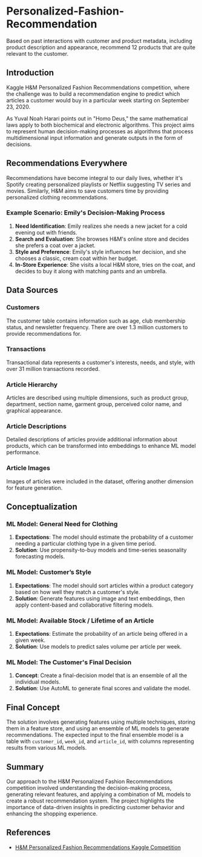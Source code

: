 # Personalized-Fashion-Recommendation
Based on past interactions with customer and product metadata, including product description and appearance, recommend 12 products that are quite relevant to the customer.

## Introduction

Kaggle H&M Personalized Fashion Recommendations competition, where the challenge was to build a recommendation engine to predict which articles a customer would buy in a particular week starting on September 23, 2020.

As Yuval Noah Harari points out in "Homo Deus," the same mathematical laws apply to both biochemical and electronic algorithms. This project aims to represent human decision-making processes as algorithms that process multidimensional input information and generate outputs in the form of decisions.

## Recommendations Everywhere

Recommendations have become integral to our daily lives, whether it's Spotify creating personalized playlists or Netflix suggesting TV series and movies. Similarly, H&M aims to save customers time by providing personalized clothing recommendations.

### Example Scenario: Emily's Decision-Making Process

1. **Need Identification**: Emily realizes she needs a new jacket for a cold evening out with friends.
2. **Search and Evaluation**: She browses H&M's online store and decides she prefers a coat over a jacket.
3. **Style and Preference**: Emily's style influences her decision, and she chooses a classic, cream coat within her budget.
4. **In-Store Experience**: She visits a local H&M store, tries on the coat, and decides to buy it along with matching pants and an umbrella.

## Data Sources

### Customers
The customer table contains information such as age, club membership status, and newsletter frequency. There are over 1.3 million customers to provide recommendations for.

### Transactions
Transactional data represents a customer's interests, needs, and style, with over 31 million transactions recorded.

### Article Hierarchy
Articles are described using multiple dimensions, such as product group, department, section name, garment group, perceived color name, and graphical appearance.

### Article Descriptions
Detailed descriptions of articles provide additional information about products, which can be transformed into embeddings to enhance ML model performance.

### Article Images
Images of articles were included in the dataset, offering another dimension for feature generation.

## Conceptualization

### ML Model: General Need for Clothing

1. **Expectations**: The model should estimate the probability of a customer needing a particular clothing type in a given time period.
2. **Solution**: Use propensity-to-buy models and time-series seasonality forecasting models.

### ML Model: Customer’s Style

1. **Expectations**: The model should sort articles within a product category based on how well they match a customer's style.
2. **Solution**: Generate features using image and text embeddings, then apply content-based and collaborative filtering models.

### ML Model: Available Stock / Lifetime of an Article

1. **Expectations**: Estimate the probability of an article being offered in a given week.
2. **Solution**: Use models to predict sales volume per article per week.

### ML Model: The Customer's Final Decision

1. **Concept**: Create a final-decision model that is an ensemble of all the individual models.
2. **Solution**: Use AutoML to generate final scores and validate the model.

## Final Concept

The solution involves generating features using multiple techniques, storing them in a feature store, and using an ensemble of ML models to generate recommendations. The expected input to the final ensemble model is a table with `customer_id`, `week_id`, and `article_id`, with columns representing results from various ML models.

## Summary

Our approach to the H&M Personalized Fashion Recommendations competition involved understanding the decision-making process, generating relevant features, and applying a combination of ML models to create a robust recommendation system. The project highlights the importance of data-driven insights in predicting customer behavior and enhancing the shopping experience.

## References

- [H&M Personalized Fashion Recommendations Kaggle Competition](https://www.kaggle.com/competitions/h-and-m-personalized-fashion-recommendations)
